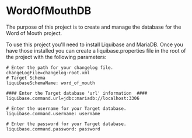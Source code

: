 # WordOfMouthDB
The purpose of this project is to create and manage the database for the Word of Mouth project.

To use this project you'll need to install Liquibase and MariaDB.
Once you have those installed you can create a liquibase.properties file in the root of the project with the following
parameters:

```
# Enter the path for your changelog file.
changeLogFile=changelog-root.xml
# Target Schema
liquibaseSchemaName: word_of_mouth

#### Enter the Target database 'url' information  ####
liquibase.command.url=jdbc:mariadb://localhost:3306

# Enter the username for your Target database.
liquibase.command.username: username

# Enter the password for your Target database.
liquibase.command.password: password
```
